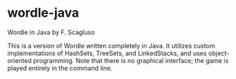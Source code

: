 # wordle-java
 Wordle in Java
by F. Scagluso

This is a version of Wordle written completely in Java.  It utilizes custom implementations of HashSets, TreeSets, and LinkedStacks, and uses object-oriented programming.  Note that there is no graphical interface; the game is played entirely in the command line.
